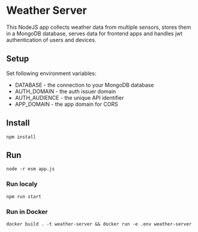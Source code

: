 # Weather Server

This NodeJS app collects weather data from multiple sensors, stores them in a MongoDB database, serves data for frontend apps and handles jwt authentication of users and devices.

## Setup

Set following environment variables:

- DATABASE - the connection to your MongoDB database
- AUTH_DOMAIN - the auth issuer domain
- AUTH_AUDIENCE - the unique API identifier
- APP_DOMAIN - the app domain for CORS

## Install

```
npm install
```

## Run

```
node -r esm app.js
```

### Run localy

```
npm run start
```

### Run in Docker

```
docker build . -t weather-server && docker run -e .env weather-server
```
